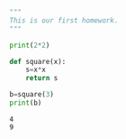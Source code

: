 

```python
"""
This is our first homework.
"""

print(2*2)

def square(x):
    s=x*x
    return s

b=square(3)
print(b)

```

    4
    9
    


```python

```
